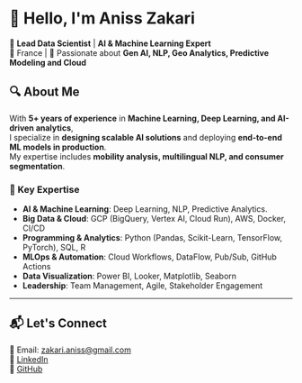 # 👋 Hello, I'm Aniss Zakari  

🚀 **Lead Data Scientist** | **AI & Machine Learning Expert**  
📍 France | 🔬 Passionate about **Gen AI, NLP, Geo Analytics, Predictive Modeling and Cloud**  

## 🔍 About Me  
With **5+ years of experience** in **Machine Learning, Deep Learning, and AI-driven analytics**,  
I specialize in **designing scalable AI solutions** and deploying **end-to-end ML models in production**.  
My expertise includes **mobility analysis, multilingual NLP, and consumer segmentation**.  

### **🌟 Key Expertise**  
- **AI & Machine Learning**: Deep Learning, NLP, Predictive Analytics.
- **Big Data & Cloud**: GCP (BigQuery, Vertex AI, Cloud Run), AWS, Docker, CI/CD  
- **Programming & Analytics**: Python (Pandas, Scikit-Learn, TensorFlow, PyTorch), SQL, R  
- **MLOps & Automation**: Cloud Workflows, DataFlow, Pub/Sub, GitHub Actions  
- **Data Visualization**: Power BI, Looker, Matplotlib, Seaborn  
- **Leadership**: Team Management, Agile, Stakeholder Engagement  

---

## 📬 Let's Connect  
📧 Email: zakari.aniss@gmail.com  
🔗 [LinkedIn](https://www.linkedin.com/in/aniss-zakari-b55152181/)  
🔗 [GitHub](https://github.com/anisszakari)  

